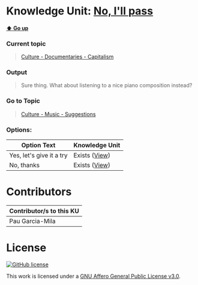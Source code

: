 # Knowledge Unit: [No, I&#039;ll pass](../../knowledge_units/culture-documentaries-capitalism/no-ill-pass.md)

#### [:arrow_up: Go up](../../topics/culture-documentaries-capitalism.md)
### Current topic
> [Culture - Documentaries - Capitalism](../../topics/culture-documentaries-capitalism.md)
### Output
> Sure thing. What about listening to a nice piano composition instead?
### Go to Topic
> [Culture - Music - Suggestions](../../topics/culture-music-suggestions.md)

### Options: 

| Option Text | Knowledge Unit |
| - | - |  
| Yes, let&#039;s give it a try  |  Exists ([View](../../knowledge_units/culture-music-suggestions/yes-lets-give-it-a-try.md))  |  
| No, thanks  |  Exists ([View](../../knowledge_units/culture-music-suggestions/no-thanks.md))  | 

# Contributors

| Contributor/s to this KU |
| - | 
| Pau Garcia-Mila |

# License
[![GitHub license](https://img.shields.io/github/license/inbrainz/cerebro)](https://github.com/inbrainz/cerebro/blob/master/LICENSE)

This work is licensed under a [GNU Affero General Public License v3.0](https://www.gnu.org/licenses/agpl-3.0.txt).